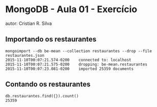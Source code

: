 # MongoDB - Aula 01 - Exercício
autor: Cristian R. Silva

## Importando os restaurantes

```
mongoimport --db be-mean --collection restaurantes --drop --file restaurantes.json 
2015-11-10T00:07:21.574-0200    connected to: localhost
2015-11-10T00:07:21.575-0200    dropping: be-mean.restaurantes
2015-11-10T00:07:23.081-0200    imported 25359 documents
```

## Contando os restaurantes

```
db.restaurantes.find({}).count()
25359
```

